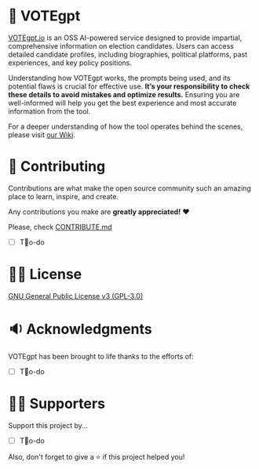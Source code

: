 <!-- ABOUT -->
# 🤖 VOTEgpt

[VOTEgpt.io](https://www.votegpt.io/) is an OSS AI-powered service designed to provide impartial, comprehensive information on election candidates. Users can access detailed candidate profiles, including biographies, political platforms, past experiences, and key policy positions.

Understanding how VOTEgpt works, the prompts being used, and its potential flaws is crucial for effective use. **It’s your responsibility to check these details to avoid mistakes and optimize results.** Ensuring you are well-informed will help you get the best experience and most accurate information from the tool.

For a deeper understanding of how the tool operates behind the scenes, please visit [our Wiki](https://github.com/42piratas/VOTEgpt/wiki).

<!-- CONTRIBUTING -->
# 🤗 Contributing

Contributions are what make the open source community such an amazing place to learn, inspire, and create.

Any contributions you make are **greatly appreciated!** ♥️

Please, check [CONTRIBUTE.md](https://github.com/42piratas/VOTEgpt/blob/main/CONTRIBUTE.md)

- [ ] To-do

<!-- LICENSE -->
# ✊🏽 License

[GNU General Public License v3 (GPL-3.0)](https://github.com/42piratas/VOTEgpt/blob/main/LICENSE.txt)

<!-- ACKNOWLEDGMENTS -->
# 🔉 Acknowledgments

VOTEgpt has been brought to life thanks to the efforts of:
- [ ] To-do

<!-- SUPPORTERS -->

# 💪🏽 Supporters
Support this project by...
- [ ] To-do

Also, don't forget to give a ⭐️ if this project helped you!
